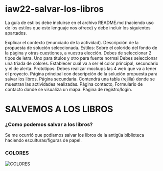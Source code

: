 # iaw22-salvar-los-libros

La guía de estilos debe incluirse en el archivo README.md (haciendo uso de los estilos que este lenguaje nos ofrece) y debe incluir los siguientes apartados.

Explicar el contexto (enunciado de la actividad). Descripción de la propuesta de solución seleccionada.
Estilos: Sobre el colorido del fondo de la página y otras cuestiones, a vuestra elección.
Debes de seleccionar 2 tipos de letra. Uno para títulos y otro para fuente normal
Debes seleccionar una triada de colores. Establecer cuál va a ser el color principal, secundario y el de alerta.
Prototipos: Debes realizar mockups las 4 web que va a tener el proyecto.
Página principal con descripción de la solución propuesta para salvar los libros.
Página secundaria. Contendrá una tabla (rejilla) donde se muestran las actividades realizadas.
Página contacto, Formulario de contacto donde se visualiza un mapa.
Página de registro/login.

# SALVEMOS A LOS LIBROS

### ¿Como podemos salvar a los libros?

Se me ocurrió que podiamos salvar los libros de la antigüa biblioteca haciendo esculturas/figuras de papel.

### COLORES 

![COLORES](./assets/images)
